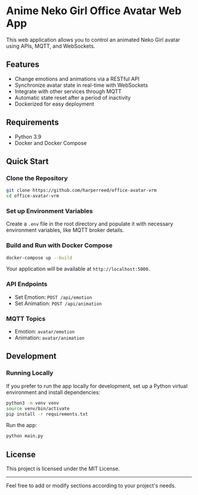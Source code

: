 # Anime Neko Girl Office Avatar Web App

This web application allows you to control an animated Neko Girl avatar using APIs, MQTT, and WebSockets.

## Features

- Change emotions and animations via a RESTful API
- Synchronize avatar state in real-time with WebSockets
- Integrate with other services through MQTT
- Automatic state reset after a period of inactivity
- Dockerized for easy deployment

## Requirements

- Python 3.9
- Docker and Docker Compose

## Quick Start

### Clone the Repository

```bash
git clone https://github.com/harperreed/office-avatar-vrm
cd office-avatar-vrm
```

### Set up Environment Variables

Create a `.env` file in the root directory and populate it with necessary environment variables, like MQTT broker details.

### Build and Run with Docker Compose

```bash
docker-compose up --build
```

Your application will be available at `http://localhost:5000`.

### API Endpoints

- Set Emotion: `POST /api/emotion`
- Set Animation: `POST /api/animation`

### MQTT Topics

- Emotion: `avatar/emotion`
- Animation: `avatar/animation`

## Development

### Running Locally

If you prefer to run the app locally for development, set up a Python virtual environment and install dependencies:

```bash
python3 -m venv venv
source venv/bin/activate
pip install -r requirements.txt
```

Run the app:

```bash
python main.py
```

## License

This project is licensed under the MIT License.

---

Feel free to add or modify sections according to your project's needs.